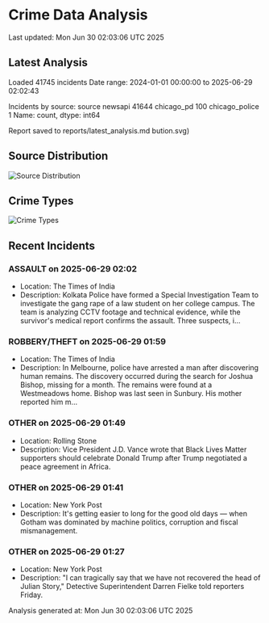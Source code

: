 # Crime Data Analysis
Last updated: Mon Jun 30 02:03:06 UTC 2025

## Latest Analysis

Loaded 41745 incidents
Date range: 2024-01-01 00:00:00 to 2025-06-29 02:02:43

Incidents by source:
source
newsapi           41644
chicago_pd          100
chicago_police        1
Name: count, dtype: int64

Report saved to reports/latest_analysis.md
bution.svg)

## Source Distribution
![Source Distribution](images/source_distribution.svg)

## Crime Types
![Crime Types](images/crime_types.svg)

## Recent Incidents

### ASSAULT on 2025-06-29 02:02
- Location: The Times of India
- Description: Kolkata Police have formed a Special Investigation Team to investigate the gang rape of a law student on her college campus. The team is analyzing CCTV footage and technical evidence, while the survivor's medical report confirms the assault. Three suspects, i…


### ROBBERY/THEFT on 2025-06-29 01:59
- Location: The Times of India
- Description: In Melbourne, police have arrested a man after discovering human remains. The discovery occurred during the search for Joshua Bishop, missing for a month. The remains were found at a Westmeadows home. Bishop was last seen in Sunbury. His mother reported him m…


### OTHER on 2025-06-29 01:49
- Location: Rolling Stone
- Description: Vice President J.D. Vance wrote that Black Lives Matter supporters should celebrate Donald Trump after Trump negotiated a peace agreement in Africa.


### OTHER on 2025-06-29 01:41
- Location: New York Post
- Description: It's getting easier to long for the good old days — when Gotham was dominated by machine politics, corruption and fiscal mismanagement.


### OTHER on 2025-06-29 01:27
- Location: New York Post
- Description: "I can tragically say that we have not recovered the head of Julian Story," Detective Superintendent Darren Fielke told reporters Friday.

Analysis generated at: Mon Jun 30 02:03:06 UTC 2025
